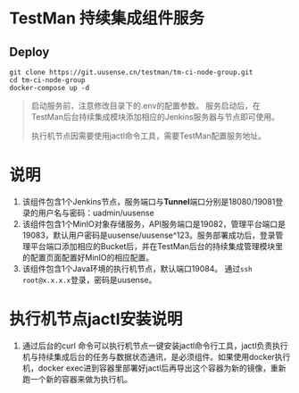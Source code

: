 # TestMan 持续集成组件服务



## Deploy


```
git clone https://git.uusense.cn/testman/tm-ci-node-group.git
cd tm-ci-node-group
docker-compose up -d
```
> 启动服务前，注意修改目录下的.env的配置参数。
> 服务启动后，在TestMan后台持续集成模块添加相应的Jenkins服务器与节点即可使用。
>
> 执行机节点因需要使用jactl命令工具，需要TestMan配置服务地址。



# 说明

1. 该组件包含1个Jenkins节点，服务端口与**Tunnel**端口分别是18080/19081登录的用户名与密码：uadmin/uusense
2. 该组件包含1个MinIO对象存储服务，API服务端口是19082，管理平台端口是19083，默认用户密码是uusense/uusense^123。服务部署成功后，登录管理平台端口添加相应的Bucket后，并在TestMan后台的持续集成管理模块里的配置页面配置好MinIO的相应配置。
3. 该组件包含1个Java环境的执行机节点，默认端口19084。 通过`ssh root@x.x.x.x`登录，密码是uusense。



# 执行机节点jactl安装说明

1. 通过后台的curl 命令可以执行机节点一键安装jactl命令行工具，jactl负责执行机与持续集成后台的任务与数据状态通讯，是必须组件。如果使用docker执行机，docker exec进到容器里部署好jactl后再导出这个容器为新的镜像，重新跑一个新的容器来做为执行机。
